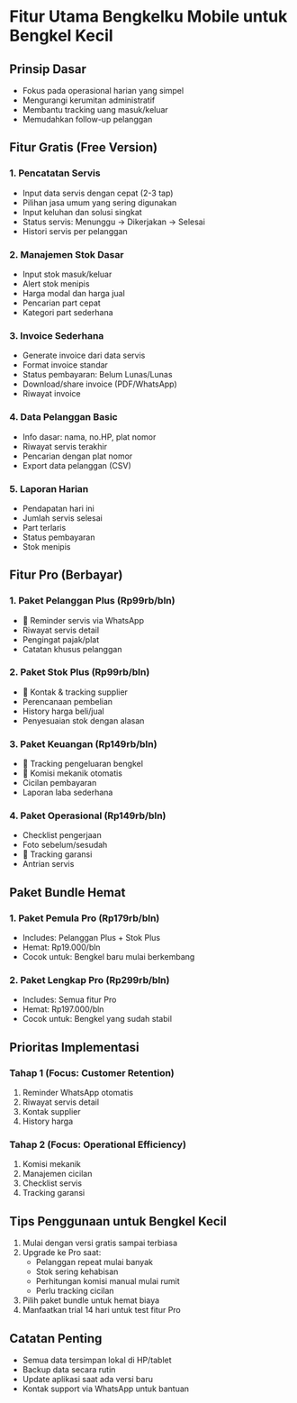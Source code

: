 # Fitur Utama Bengkelku Mobile untuk Bengkel Kecil

## Prinsip Dasar
- Fokus pada operasional harian yang simpel
- Mengurangi kerumitan administratif
- Membantu tracking uang masuk/keluar
- Memudahkan follow-up pelanggan

## Fitur Gratis (Free Version)

### 1. Pencatatan Servis
- Input data servis dengan cepat (2-3 tap)
- Pilihan jasa umum yang sering digunakan
- Input keluhan dan solusi singkat
- Status servis: Menunggu → Dikerjakan → Selesai
- Histori servis per pelanggan

### 2. Manajemen Stok Dasar
- Input stok masuk/keluar
- Alert stok menipis
- Harga modal dan harga jual
- Pencarian part cepat
- Kategori part sederhana

### 3. Invoice Sederhana
- Generate invoice dari data servis
- Format invoice standar
- Status pembayaran: Belum Lunas/Lunas
- Download/share invoice (PDF/WhatsApp)
- Riwayat invoice

### 4. Data Pelanggan Basic
- Info dasar: nama, no.HP, plat nomor
- Riwayat servis terakhir
- Pencarian dengan plat nomor
- Export data pelanggan (CSV)

### 5. Laporan Harian
- Pendapatan hari ini
- Jumlah servis selesai
- Part terlaris
- Status pembayaran
- Stok menipis

## Fitur Pro (Berbayar)

### 1. Paket Pelanggan Plus (Rp99rb/bln)
- 🌟 Reminder servis via WhatsApp
- Riwayat servis detail
- Pengingat pajak/plat
- Catatan khusus pelanggan

### 2. Paket Stok Plus (Rp99rb/bln)
- 🌟 Kontak & tracking supplier
- Perencanaan pembelian
- History harga beli/jual
- Penyesuaian stok dengan alasan

### 3. Paket Keuangan (Rp149rb/bln)
- 🌟 Tracking pengeluaran bengkel
- 🌟 Komisi mekanik otomatis
- Cicilan pembayaran
- Laporan laba sederhana

### 4. Paket Operasional (Rp149rb/bln)
- Checklist pengerjaan
- Foto sebelum/sesudah
- 🌟 Tracking garansi
- Antrian servis

## Paket Bundle Hemat

### 1. Paket Pemula Pro (Rp179rb/bln)
- Includes: Pelanggan Plus + Stok Plus
- Hemat: Rp19.000/bln
- Cocok untuk: Bengkel baru mulai berkembang

### 2. Paket Lengkap Pro (Rp299rb/bln)
- Includes: Semua fitur Pro
- Hemat: Rp197.000/bln
- Cocok untuk: Bengkel yang sudah stabil

## Prioritas Implementasi

### Tahap 1 (Focus: Customer Retention)
1. Reminder WhatsApp otomatis
2. Riwayat servis detail
3. Kontak supplier
4. History harga

### Tahap 2 (Focus: Operational Efficiency)
1. Komisi mekanik
2. Manajemen cicilan
3. Checklist servis
4. Tracking garansi

## Tips Penggunaan untuk Bengkel Kecil
1. Mulai dengan versi gratis sampai terbiasa
2. Upgrade ke Pro saat:
   - Pelanggan repeat mulai banyak
   - Stok sering kehabisan
   - Perhitungan komisi manual mulai rumit
   - Perlu tracking cicilan
3. Pilih paket bundle untuk hemat biaya
4. Manfaatkan trial 14 hari untuk test fitur Pro

## Catatan Penting
- Semua data tersimpan lokal di HP/tablet
- Backup data secara rutin
- Update aplikasi saat ada versi baru
- Kontak support via WhatsApp untuk bantuan